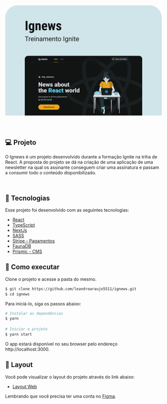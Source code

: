 
<h1 align="center">
    <img alt="Ignews_Apresentacao" src=".github/Ignews.svg" width="890" />
</h1>

<br>


## 💻 Projeto

O Ignews é um projeto desenvolvido durante a formação Ignite na triha de React. A proposta do projeto se dá na criação de uma aplicação
de uma newsletter na qual os assinante conseguem criar uma assinatura e passam a consumir todo o conteúdo disponibilizado. 


<br>

## 🧪 Tecnologias

Esse projeto foi desenvolvido com as seguintes tecnologias:

- [React](https://reactjs.org)
- [TypeScript](https://www.typescriptlang.org/)
- [NextJs](https://nextjs.org/)
- [SASS](https://sass-lang.com/)
- [Stripe - Pagamentos ](https://stripe.com/br)
- [FaunaDB](https://fauna.com/)
- [Prismic - CMS](https://prismic.io/)


## 🚀 Como executar

Clone o projeto e acesse a pasta do mesmo.

```bash
$ git clone https://github.com/leandroaraujo5511/ignews.git
$ cd ignews
```

Para iniciá-lo, siga os passos abaixo:
```bash
# Instalar as dependências
$ yarn

# Iniciar o projeto
$ yarn start
```
O app estará disponível no seu browser pelo endereço http://localhost:3000.




## 🔖 Layout

Você pode visualizar o layout do projeto através do link abaixo:

- [Layout Web](https://www.figma.com/file/zK2kMlnLKOyPuyMe8jNJJL/ig.news-(Copy)?node-id=1%3A5) 

Lembrando que você precisa ter uma conta no [Figma](http://figma.com/).

